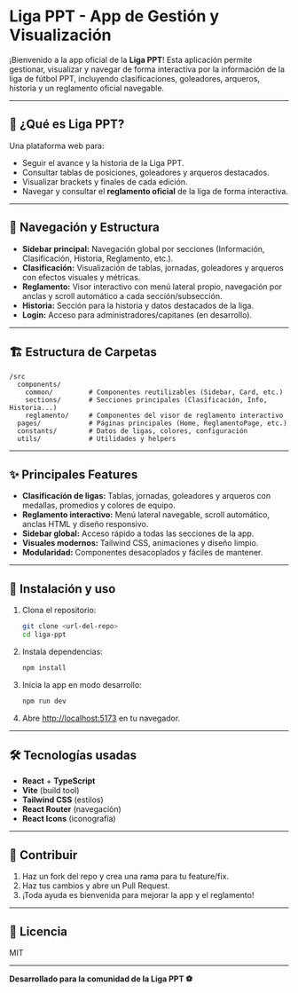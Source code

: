 # Liga PPT - App de Gestión y Visualización

¡Bienvenido a la app oficial de la **Liga PPT**! Esta aplicación permite gestionar, visualizar y navegar de forma interactiva por la información de la liga de fútbol PPT, incluyendo clasificaciones, goleadores, arqueros, historia y un reglamento oficial navegable.

---

## 🚩 **¿Qué es Liga PPT?**

Una plataforma web para:

- Seguir el avance y la historia de la Liga PPT.
- Consultar tablas de posiciones, goleadores y arqueros destacados.
- Visualizar brackets y finales de cada edición.
- Navegar y consultar el **reglamento oficial** de la liga de forma interactiva.

---

## 🧭 **Navegación y Estructura**

- **Sidebar principal:** Navegación global por secciones (Información, Clasificación, Historia, Reglamento, etc.).
- **Clasificación:** Visualización de tablas, jornadas, goleadores y arqueros con efectos visuales y métricas.
- **Reglamento:** Visor interactivo con menú lateral propio, navegación por anclas y scroll automático a cada sección/subsección.
- **Historia:** Sección para la historia y datos destacados de la liga.
- **Login:** Acceso para administradores/capitanes (en desarrollo).

---

## 🏗️ **Estructura de Carpetas**

```
/src
  components/
    common/         # Componentes reutilizables (Sidebar, Card, etc.)
    sections/       # Secciones principales (Clasificación, Info, Historia...)
    reglamento/     # Componentes del visor de reglamento interactivo
  pages/            # Páginas principales (Home, ReglamentoPage, etc.)
  constants/        # Datos de ligas, colores, configuración
  utils/            # Utilidades y helpers
```

---

## ✨ **Principales Features**

- **Clasificación de ligas:** Tablas, jornadas, goleadores y arqueros con medallas, promedios y colores de equipo.
- **Reglamento interactivo:** Menú lateral navegable, scroll automático, anclas HTML y diseño responsivo.
- **Sidebar global:** Acceso rápido a todas las secciones de la app.
- **Visuales modernos:** Tailwind CSS, animaciones y diseño limpio.
- **Modularidad:** Componentes desacoplados y fáciles de mantener.

---

## 🚀 **Instalación y uso**

1. Clona el repositorio:
   ```sh
   git clone <url-del-repo>
   cd liga-ppt
   ```
2. Instala dependencias:
   ```sh
   npm install
   ```
3. Inicia la app en modo desarrollo:
   ```sh
   npm run dev
   ```
4. Abre [http://localhost:5173](http://localhost:5173) en tu navegador.

---

## 🛠️ **Tecnologías usadas**

- **React** + **TypeScript**
- **Vite** (build tool)
- **Tailwind CSS** (estilos)
- **React Router** (navegación)
- **React Icons** (iconografía)

---

## 🤝 **Contribuir**

1. Haz un fork del repo y crea una rama para tu feature/fix.
2. Haz tus cambios y abre un Pull Request.
3. ¡Toda ayuda es bienvenida para mejorar la app y el reglamento!

---

## 📄 **Licencia**

MIT

---

**Desarrollado para la comunidad de la Liga PPT ⚽️**
